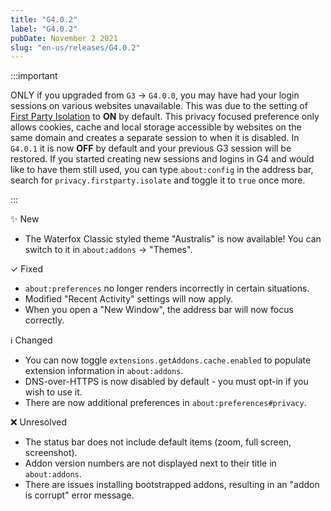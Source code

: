 ```yaml
---
title: "G4.0.2"
label: "G4.0.2"
pubDate: November 2 2021
slug: "en-us/releases/G4.0.2"
---
```


:::important

ONLY if you upgraded from `G3` → `G4.0.0`, you may have had your login sessions on various websites unavailable. This was due to the setting of [First Party Isolation](https://www.ghacks.net/2017/11/22/how-to-enable-first-party-isolation-in-firefox/) to **ON** by default. This privacy focused preference only allows cookies, cache and local storage accessible by websites on the same domain and creates a separate session to when it is disabled. In `G4.0.1` it is now **OFF** by default and your previous G3 session will be restored. If you started creating new sessions and logins in G4 and would like to have them still used, you can type `about:config` in the address bar, search for `privacy.firstparty.isolate` and toggle it to `true` once more.

:::

✨ New

* The Waterfox Classic styled theme "Australis" is now available! You can switch to it in `about:addons` → "Themes".

✓ Fixed

* `about:preferences` no longer renders incorrectly in certain situations.
* Modified "Recent Activity" settings will now apply.
* When you open a "New Window", the address bar will now focus correctly.

ℹ️ Changed

* You can now toggle `extensions.getAddons.cache.enabled` to populate extension information in `about:addons`.
* DNS-over-HTTPS is now disabled by default - you must opt-in if you wish to use it.
* There are now additional preferences in `about:preferences#privacy`.

❌ Unresolved

* The status bar does not include default items (zoom, full screen, screenshot).
* Addon version numbers are not displayed next to their title in `about:addons`.
* There are issues installing bootstrapped addons, resulting in an "addon is corrupt" error message.
